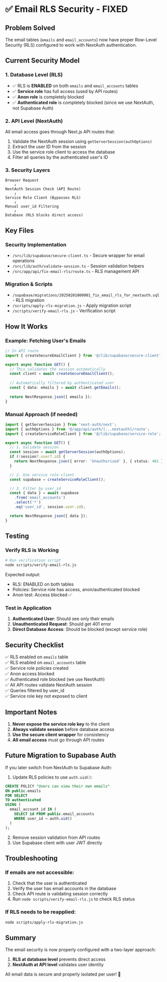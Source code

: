 # ✅ Email RLS Security - FIXED

## Problem Solved

The email tables (`emails` and `email_accounts`) now have proper Row-Level Security (RLS) configured to work with NextAuth authentication.

## Current Security Model

### 1. **Database Level (RLS)**
- ✅ RLS is **ENABLED** on both `emails` and `email_accounts` tables
- ✅ **Service role** has full access (used by API routes)
- ✅ **Anon role** is completely blocked
- ✅ **Authenticated role** is completely blocked (since we use NextAuth, not Supabase Auth)

### 2. **API Level (NextAuth)**
All email access goes through Next.js API routes that:
1. Validate the NextAuth session using `getServerSession(authOptions)`
2. Extract the user ID from the session
3. Use the service role client to access the database
4. Filter all queries by the authenticated user's ID

### 3. **Security Layers**
```
Browser Request
    ↓
NextAuth Session Check (API Route)
    ↓
Service Role Client (Bypasses RLS)
    ↓
Manual user_id Filtering
    ↓
Database (RLS blocks direct access)
```

## Key Files

### Security Implementation
- `/src/lib/supabase/secure-client.ts` - Secure wrapper for email operations
- `/src/lib/auth/validate-session.ts` - Session validation helpers
- `/src/app/api/fix-email-rls/route.ts` - RLS management API

### Migration & Scripts
- `/supabase/migrations/20250201000001_fix_email_rls_for_nextauth.sql` - RLS migration
- `/scripts/apply-rls-migration.js` - Apply migration script
- `/scripts/verify-email-rls.js` - Verification script

## How It Works

### Example: Fetching User's Emails

```typescript
// In API route
import { createSecureEmailClient } from '@/lib/supabase/secure-client';

export async function GET() {
  // This validates the session automatically
  const client = await createSecureEmailClient();
  
  // Automatically filtered by authenticated user
  const { data: emails } = await client.getEmails();
  
  return NextResponse.json({ emails });
}
```

### Manual Approach (if needed)

```typescript
import { getServerSession } from 'next-auth/next';
import { authOptions } from '@/app/api/auth/[...nextauth]/route';
import { createServiceRoleClient } from '@/lib/supabase/service-role';

export async function GET() {
  // 1. Validate session
  const session = await getServerSession(authOptions);
  if (!session?.user?.id) {
    return NextResponse.json({ error: 'Unauthorized' }, { status: 401 });
  }

  // 2. Use service role client
  const supabase = createServiceRoleClient();

  // 3. Filter by user_id
  const { data } = await supabase
    .from('email_accounts')
    .select('*')
    .eq('user_id', session.user.id);

  return NextResponse.json({ data });
}
```

## Testing

### Verify RLS is Working

```bash
# Run verification script
node scripts/verify-email-rls.js
```

Expected output:
- RLS: ENABLED on both tables
- Policies: Service role has access, anon/authenticated blocked
- Anon test: Access blocked ✅

### Test in Application

1. **Authenticated User**: Should see only their emails
2. **Unauthenticated Request**: Should get 401 error
3. **Direct Database Access**: Should be blocked (except service role)

## Security Checklist

✅ RLS enabled on `emails` table  
✅ RLS enabled on `email_accounts` table  
✅ Service role policies created  
✅ Anon access blocked  
✅ Authenticated role blocked (we use NextAuth)  
✅ All API routes validate NextAuth session  
✅ Queries filtered by user_id  
✅ Service role key not exposed to client  

## Important Notes

1. **Never expose the service role key** to the client
2. **Always validate session** before database access
3. **Use the secure client wrapper** for consistency
4. **All email access** must go through API routes

## Future Migration to Supabase Auth

If you later switch from NextAuth to Supabase Auth:

1. Update RLS policies to use `auth.uid()`:
```sql
CREATE POLICY "Users can view their own emails"
ON public.emails
FOR SELECT
TO authenticated
USING (
  email_account_id IN (
    SELECT id FROM public.email_accounts 
    WHERE user_id = auth.uid()
  )
);
```

2. Remove session validation from API routes
3. Use Supabase client with user JWT directly

## Troubleshooting

### If emails are not accessible:
1. Check that the user is authenticated
2. Verify the user has email accounts in the database
3. Check API route is validating session correctly
4. Run `node scripts/verify-email-rls.js` to check RLS status

### If RLS needs to be reapplied:
```bash
node scripts/apply-rls-migration.js
```

## Summary

The email security is now properly configured with a two-layer approach:
1. **RLS at database level** prevents direct access
2. **NextAuth at API level** validates user identity

All email data is secure and properly isolated per user! 🎉
